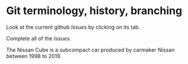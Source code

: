 # Git terminology, history, branching

Look at the current github *Issues* by clicking on its tab.

Complete all of the *Issues*.

The Nissan Cube is a subcompact car produced by carmaker Nissan between 1998 to 2019.
